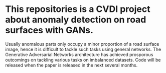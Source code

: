# This repositories is a CVDI project about anomaly detection on road surfaces with GANs.
Usually anomalous parts only occupy a minor proportion of a road surface image, hence it is difficult to tackle such tasks using general networks. The Generative Adversarial Networks architecture has achieved prosporous outcomings on tackling various tasks on imbalanced datasets. 
Code will be released when the paper is released in the next several months.
